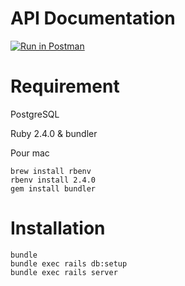 # API Documentation

[![Run in Postman](https://run.pstmn.io/button.svg)](https://app.getpostman.com/run-collection/1130f09834f3489f77c9)

# Requirement
PostgreSQL

Ruby 2.4.0 & bundler

Pour mac
```
brew install rbenv
rbenv install 2.4.0
gem install bundler
```


# Installation
```
bundle
bundle exec rails db:setup
bundle exec rails server
```
